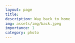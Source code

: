 ```yaml
---
layout: page
title:  
description: Way back to home
img: assets/img/back.jpeg
importance: 1
category: photo
---
```

